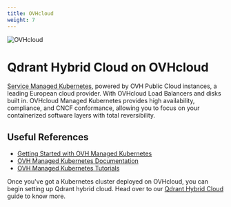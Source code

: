 ```yaml
---
title: OVHcloud
weight: 7
---
```


![OVHcloud](/documentation/cloud/cloud-providers/ovh.jpg)

# Qdrant Hybrid Cloud on OVHcloud

[Service Managed Kubernetes](https://www.ovhcloud.com/en-in/public-cloud/kubernetes/), powered by OVH Public Cloud instances, a leading European cloud provider.  With OVHcloud Load Balancers and disks built in. OVHcloud Managed Kubernetes provides high availability, compliance, and CNCF conformance, allowing you to focus on your containerized software layers with total reversibility.

## Useful References

- [Getting Started with OVH Managed Kubernetes](https://help.ovhcloud.com/csm/en-in-documentation-public-cloud-containers-orchestration-managed-kubernetes-k8s-getting-started)
- [OVH Managed Kubernetes Documentation](https://help.ovhcloud.com/csm/en-in-documentation-public-cloud-containers-orchestration-managed-kubernetes-k8s)
- [OVH Managed Kubernetes Tutorials](https://help.ovhcloud.com/csm/en-in-documentation-public-cloud-containers-orchestration-managed-kubernetes-k8s-tutorials)

Once you've got a Kubernetes cluster deployed on OVHcloud, you can begin setting up Qdrant hybrid cloud. Head over to our [Qdrant Hybrid Cloud](/documentation/cloud/hybrid-cloud/) guide to know more.
